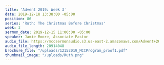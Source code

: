 ```yaml
---
title: 'Advent 2019: Week 3'
date: 2019-12-18 13:38:00 -05:00
position: 86
series: 'Ruth: The Christmas Before Christmas'
week: 3
sermon_date: 2019-12-15 11:00:00 -05:00
speaker: Jamie Moore, Associate Pastor
audio_file: https://mccsermonaudio.s3.us-east-2.amazonaws.com/Advent+2019/Advent+2019_+Week+3.lite.mp3
audio_file_length: 20914048
brochure_file: "/uploads/12152019_MCCProgram_proof1.pdf"
thumbnail_image: "/uploads/Ruth.png"
---
```



